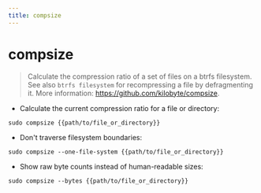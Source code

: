 ```yaml
---
title: compsize
---
```

# compsize

> Calculate the compression ratio of a set of files on a btrfs filesystem.
> See also `btrfs filesystem` for recompressing a file by defragmenting it.
> More information: <https://github.com/kilobyte/compsize>.

- Calculate the current compression ratio for a file or directory:

`sudo compsize {{path/to/file_or_directory}}`

- Don't traverse filesystem boundaries:

`sudo compsize --one-file-system {{path/to/file_or_directory}}`

- Show raw byte counts instead of human-readable sizes:

`sudo compsize --bytes {{path/to/file_or_directory}}`
